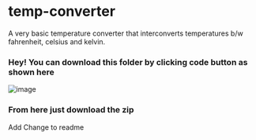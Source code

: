# temp-converter
A very basic temperature converter that interconverts temperatures b/w fahrenheit, celsius and kelvin.

### Hey! You can download this folder by clicking code button as shown here

![image](https://github.com/user-attachments/assets/f488fab2-ff83-479e-a8d1-f67910b50df1)

### From here just download the zip
Add Change to readme
